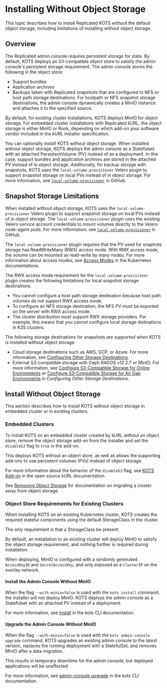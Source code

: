 # Installing Without Object Storage

This topic describes how to install Replicated KOTS without the default object storage, including limitations of installing without object storage.

## Overview

The Replicated admin console requires persistent storage for state. By default, KOTS deploys an S3-compatible object store to satisfy the admin console's persistent storage requirement. The admin console stores the following in the object store:
* Support bundles
* Application archives 
* Backups taken with Replicated snapshots that are configured to NFS or host path storage destinations. For hostpath or NFS snapshot storage destinations, the admin console dynamically creates a MinIO instance and attaches it to the specified source.

By default, for existing cluster installations, KOTS deploys MinIO for object storage. For embedded cluster installations with Replicated kURL, the object storage is either MinIO or Rook, depending on which add-on your software vendor included in the kURL installer specification. 

You can optionally install KOTS without object storage. When installed without object storage, KOTS deploys the admin console as a Statefulset with an attached PersistentVolume (PV) instead of as a deployment. In this case, support bundles and application archives are stored in the attached PV instead of in object storage. Additionally, for backup storage with snapshots, KOTS uses the `local-volume-provisioner` Velero plugin to support snapshot storage on local PVs instead of in object storage. For more information, see [`local-volume-provisioner`](https://github.com/replicatedhq/local-volume-provider) in GitHub. 

## Snapshot Storage Limitations

When installed without object storage, KOTS uses the `local-volume-provisioner` Velero plugin to support snapshot storage on local PVs instead of in object storage. The `local-volume-provisioner` plugin uses the existing Velero service account credentials to mount volumes directly to the Velero node-agent pods. For more information, see [`local-volume-provisioner`](https://github.com/replicatedhq/local-volume-provider) in GitHub. 

The `local-volume-provisioner` plugin requires that the PV used for snaphots storage has ReadWriteMany (RWX) access mode. With RMX access mode, the volume can be mounted as read-write by many nodes. For more information about access modes, see [Access Modes](https://kubernetes.io/docs/concepts/storage/persistent-volumes/#access-modes) in the Kubernetes documentations.

The RWX access mode requirement for the `local-volume-provisioner` plugin creates the following limitations for local snapshot storage destinations:

* You cannot configure a host path storage destination because host path volumes do not support RWX access mode.
* To configure an NFS storage destination, the NFS PV must be exported on the server with RWX access mode.
* The cluster distribution must support RWX storage providers. For example, this means that you cannot configure local storage distinations in K3S clusters.

The following storage destinations for snapshots _are supported_ when KOTS is installed without object storage:
* Cloud storage destinations such as AWS, GCP, or Azure. For more information, see [Configuring Other Storage Destinations](/enterprise/snapshots-storage-destinations).
* External S3-compatible storage with Ceph RADOS v12.2.7 or MinIO. For more information, see [Configure S3-Compatible Storage for Online Environments](/enterprise/snapshots-storage-destinations#configure-s3-compatible-storage-for-online-environments) or [Configure S3-Compatible Storage for Air Gap Environments](/enterprise/snapshots-storage-destinations#configure-s3-compatible-storage-for-air-gap-environments) in _Configuring Other Storage Destinations_.

## Install Without Object Storage

This section describes how to install KOTS without object storage in embedded cluster or in existing clusters.

### Embedded Clusters

To install KOTS on an embedded cluster created by kURL without an object store, remove the object storage add-on from the installer and set the `disableS3` flag to `true` in the add-on.

This deploys KOTS without an object store, as well as allows the supporting add-ons to use persistent volumes (PVs) instead of object storage.

For more information about the behavior of the `disableS3` flag, see [KOTS Add-on](https://kurl.sh/docs/add-ons/kotsadm) in the open source kURL documentation.

See [Removing Object Storage](https://kurl.sh/docs/install-with-kurl/removing-object-storage) for documentation on migrating a cluster away from object storage.

### Object Store Requirements for Existing Clusters

When installing KOTS on an existing Kubernetes cluster, KOTS creates the required stateful components using the default StorageClass in the cluster.

The only requirement is that a StorageClass be present.

By default, an installation to an existing cluster will deploy MinIO to satisfy the object storage requirement, and nothing further is required during installation.

When deploying, MinIO is configured with a randomly generated `AccessKeyID` and `SecretAccessKey`, and only exposed as a `ClusterIP` on the overlay network.

#### Install the Admin Console Without MinIO

When the flag `--with-minio=false` is used with the `kots install` command, the installer will not deploy MinIO. KOTS deploys the admin console as a Statefulset with an attached PV instead of a deployment.

For more information, see [install](/reference/kots-cli-install/) in the kots CLI documentation.

#### Upgrade the Admin Console Without MinIO

When the flag `--with-minio=false` is used with the `kots admin-console upgrade` command, KOTS upgrades an existing admin console to the latest version, replaces the running deployment with a StatefulSet, and removes MinIO after a data migration.

This results in temporary downtime for the admin console, but deployed applications will be unaffected.

For more information, see [admin-console upgrade](/reference/kots-cli-admin-console-upgrade/) in the kots CLI documentation.
